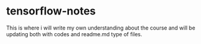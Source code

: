 # tensorflow-notes
This is where i will write my own understanding about the course and will be updating both with codes and readme.md type of files.
